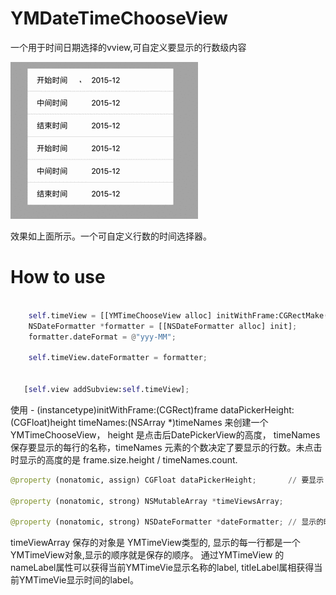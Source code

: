 # YMDateTimeChooseView
一个用于时间日期选择的vview,可自定义要显示的行数级内容

![image](https://github.com/Barry-Wang/YMDateTimeChooseView/blob/master/datePicker.gif)

效果如上面所示。一个可自定义行数的时间选择器。

# How to use

```python

    self.timeView = [[YMTimeChooseView alloc] initWithFrame:CGRectMake(40, 150, 320, 300) dataPickerHeight:150      timeNames:@[@"开始时间",@"中间时间",@"结束时间",@"开始时间",@"中间时间",@"结束时间"]];
    NSDateFormatter *formatter = [[NSDateFormatter alloc] init];
    formatter.dateFormat = @"yyy-MM";
    
    self.timeView.dateFormatter = formatter;
    

   [self.view addSubview:self.timeView];

```
使用 - (instancetype)initWithFrame:(CGRect)frame dataPickerHeight:(CGFloat)height timeNames:(NSArray *)timeNames 来创建一个YMTimeChooseView， height 是点击后DatePickerView的高度， timeNames保存要显示的每行的名称，timeNames 元素的个数决定了要显示的行数。未点击时显示的高度的是 frame.size.height / timeNames.count.

```python
@property (nonatomic, assign) CGFloat dataPickerHeight;       // 要显示 datePickerView 的高度

@property (nonatomic, strong) NSMutableArray *timeViewsArray;   

@property (nonatomic, strong) NSDateFormatter *dateFormatter; // 显示的时间的格式

```
timeViewArray 保存的对象是 YMTimeView类型的, 显示的每一行都是一个YMTimeView对象,显示的顺序就是保存的顺序。
通过YMTimeView 的nameLabel属性可以获得当前YMTimeVie显示名称的label, titleLabel属相获得当前YMTimeVie显示时间的label。


